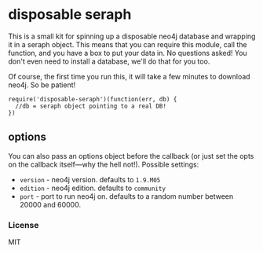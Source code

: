 # disposable seraph 

This is a small kit for spinning up a disposable neo4j database and wrapping it
in a seraph object. This means that you can require this module, call the
function, and you have a box to put your data in. No questions asked! You don't
even need to install a database, we'll do that for you too.

Of course, the first time you run this, it will take a few minutes to download
neo4j. So be patient!

```
require('disposable-seraph')(function(err, db) {
  //db = seraph object pointing to a real DB!
})
```

## options

You can also pass an options object before the callback (or just set the opts
on the callback itself—why the hell not!). Possible settings:

* `version` - neo4j version. defaults to `1.9.M05`
* `edition` - neo4j edition. defaults to `community`
* `port` - port to run neo4j on. defaults to a random number between 20000 and
  60000.

### License

MIT
